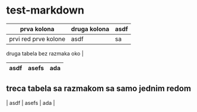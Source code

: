 # test-markdown

| prva kolona   | druga kolona | asdf |
|---------------|--------------|------|
| prvi red prve kolone | asdf | sa |

druga tabela bez razmaka oko |

|asdf|asefs|ada|
|-|-|-|

## treca tabela sa razmakom sa samo jednim redom
| asdf | asefs | ada |


